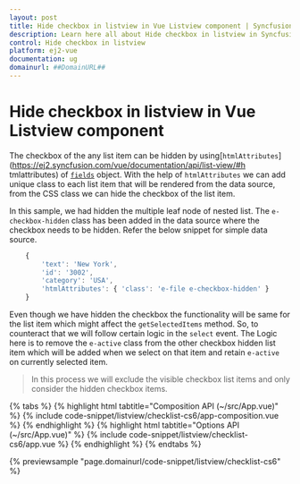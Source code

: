 ```yaml
---
layout: post
title: Hide checkbox in listview in Vue Listview component | Syncfusion
description: Learn here all about Hide checkbox in listview in Syncfusion Vue Listview component of Syncfusion Essential JS 2 and more.
control: Hide checkbox in listview 
platform: ej2-vue
documentation: ug
domainurl: ##DomainURL##
---
```


# Hide checkbox in listview in Vue Listview component

The checkbox of the any list item can be hidden by using[`htmlAttributes`](https://ej2.syncfusion.com/vue/documentation/api/list-view/#h tmlattributes) of [`fields`](https://ej2.syncfusion.com/vue/documentation/api/list-view/#fields) object. With the help of `htmlAttributes` we can add unique class to each list item that will be rendered from the data source, from the CSS class we can hide the checkbox of the list item.

In this sample, we had hidden the multiple leaf node of nested list. The `e-checkbox-hidden` class has been added in the data source where the checkbox needs to be hidden. Refer the below snippet for simple data source.

```ts
    {
        'text': 'New York',
        'id': '3002',
        'category': 'USA',
        'htmlAttributes': { 'class': 'e-file e-checkbox-hidden' }
    }
```

Even though we have hidden the checkbox the functionality will be same for the list item which might affect the `getSelectedItems` method. So, to counteract that we will follow certain logic in the `select` event. The Logic here is to remove the `e-active` class from the other checkbox hidden list item which will be added when we select on that item and retain `e-active` on currently selected item.

> In this process we will exclude the visible checkbox list items and only consider the hidden checkbox items.

{% tabs %}
{% highlight html tabtitle="Composition API (~/src/App.vue)" %}
{% include code-snippet/listview/checklist-cs6/app-composition.vue %}
{% endhighlight %}
{% highlight html tabtitle="Options API (~/src/App.vue)" %}
{% include code-snippet/listview/checklist-cs6/app.vue %}
{% endhighlight %}
{% endtabs %}
        
{% previewsample "page.domainurl/code-snippet/listview/checklist-cs6" %}
